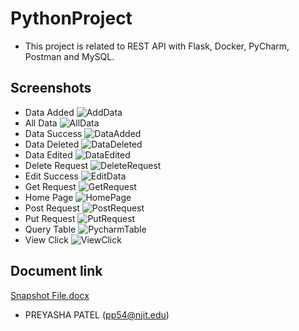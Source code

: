 # PythonProject

- This project is related to REST API with Flask, Docker, PyCharm, Postman and MySQL.

## Screenshots

- Data Added
![AddData](https://user-images.githubusercontent.com/45910402/127720228-abf5c8db-beb7-4362-aea2-8e60c417434e.PNG)
- All Data
![AllData](https://user-images.githubusercontent.com/45910402/127720229-292497ae-bdb2-470b-b86c-7eaa69f05e83.PNG)
- Data Success
![DataAdded](https://user-images.githubusercontent.com/45910402/127720230-6785b561-5ce9-438a-a73a-b31e3d7cdfdf.PNG)
- Data Deleted
![DataDeleted](https://user-images.githubusercontent.com/45910402/127720231-d721727b-da2a-494d-ad09-196be1ba6227.PNG)
- Data Edited
![DataEdited](https://user-images.githubusercontent.com/45910402/127720232-23ec6f04-a02d-4bbd-9c25-1bfa9df1b560.PNG)
- Delete Request
![DeleteRequest](https://user-images.githubusercontent.com/45910402/127720233-6b12ff0a-0b99-4ab4-bf83-f3c1a2c2461c.PNG)
- Edit Success
![EditData](https://user-images.githubusercontent.com/45910402/127720234-22f10fd4-707c-4223-8b2f-02c19e3a3924.PNG)
- Get Request
![GetRequest](https://user-images.githubusercontent.com/45910402/127720235-5b55afad-d15e-4f30-8aa0-51e460186456.PNG)
- Home Page
![HomePage](https://user-images.githubusercontent.com/45910402/127720237-062e87a8-0d6f-434f-a830-dd8bad46384f.PNG)
- Post Request
![PostRequest](https://user-images.githubusercontent.com/45910402/127720238-b24ae0ac-89af-4fac-9439-4f13212425c3.PNG)
- Put Request
![PutRequest](https://user-images.githubusercontent.com/45910402/127720239-61921693-1a9c-4537-b0be-782872adcb7c.PNG)
- Query Table
![PycharmTable](https://user-images.githubusercontent.com/45910402/127720240-53ae8a4b-49dc-480a-bc09-45b4cde9e01b.PNG)
- View Click
![ViewClick](https://user-images.githubusercontent.com/45910402/127720241-6c9621f9-9fc9-4e80-8748-1d465e460674.PNG)


## Document link
[Snapshot File.docx](https://github.com/preyasha2810/PythonProject/files/6908539/Snapshot.File.docx)

- PREYASHA PATEL (pp54@njit.edu)

